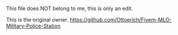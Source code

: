 This file does NOT belong to me, this is only an edit.

This is the original owner.
https://github.com/Ottoerich/Fivem-MLO-Military-Police-Station
